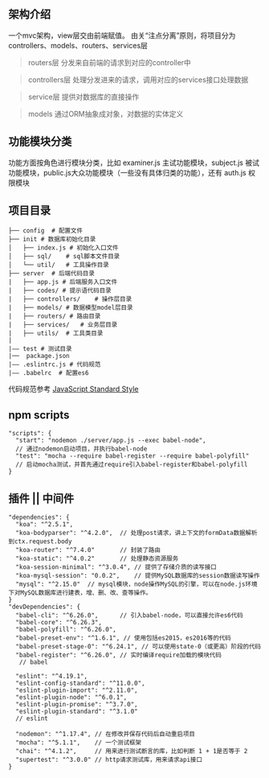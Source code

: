 ## 架构介绍
一个mvc架构，view层交由前端赋值。
由关“注点分离”原则，将项目分为 controllers、models、routers、services层
> routers层
分发来自前端的请求到对应的controller中

> controllers层
处理分发进来的请求，调用对应的services接口处理数据

> service层
提供对数据库的直接操作

> models
通过ORM抽象成对象，对数据的实体定义

## 功能模块分类
功能方面按角色进行模块分类，比如 examiner.js 主试功能模块，subject.js 被试功能模块，public.js大众功能模块（一些没有具体归类的功能），还有 auth.js 权限模块

## 项目目录
```
├── config  # 配置文件
├── init # 数据库初始化目录
│   ├── index.js # 初始化入口文件
│   ├── sql/    # sql脚本文件目录
│   └── util/   # 工具操作目录
├── server  # 后端代码目录
|   ├── app.js # 后端服务入口文件
|   ├── codes/ # 提示语代码目录
|   ├── controllers/    # 操作层目录
|   ├── models/ # 数据模型model层目录
|   ├── routers/ # 路由目录
|   ├── services/   # 业务层目录
|   ├── utils/  # 工具类目录
|
|—— test # 测试目录
|──  package.json 
|—— .eslintrc.js # 代码规范
|—— .babelrc  # 配置es6
```

代码规范参考
[JavaScript Standard Style](https://github.com/standard/standard/blob/master/RULES.md)

## npm scripts
```
"scripts": {
  "start": "nodemon ./server/app.js --exec babel-node",
  // 通过nodemon启动项目，并执行babel-node
  "test": "mocha --require babel-register --require babel-polyfill"
  // 启动mocha测试，并首先通过require引入babel-register和babel-polyfill
}
```

## 插件 || 中间件
```
"dependencies": {
  "koa": "^2.5.1",     
  "koa-bodyparser": "^4.2.0",  // 处理post请求，讲上下文的formData数据解析到ctx.request.body
  "koa-router": "^7.4.0"       // 封装了路由
  "koa-static": "^4.0.2"       // 处理静态资源服务
  "koa-session-minimal": "^3.0.4", // 提供了存储介质的读写接口
  "koa-mysql-session": "0.0.2",    // 提供MySQL数据库的session数据读写操作
  "mysql": "^2.15.0"  // mysql模块，node操作MySQL的引擎，可以在node.js环境下对MySQL数据库进行建表，增、删、改、查等操作。
}
"devDependencies": {
  "babel-cli": "^6.26.0",      // 引入babel-node，可以直接允许es6代码
  "babel-core": "^6.26.3",
  "babel-polyfill": "^6.26.0",
  "babel-preset-env": "^1.6.1", // 使用包括es2015，es2016等的代码
  "babel-preset-stage-0": "^6.24.1", // 可以使用state-0（或更高）阶段的代码
  "babel-register": "^6.26.0", // 实时编译require加载的模块代码
   // babel

  "eslint": "^4.19.1",
  "eslint-config-standard": "^11.0.0",
  "eslint-plugin-import": "^2.11.0",
  "eslint-plugin-node": "^6.0.1",
  "eslint-plugin-promise": "^3.7.0",
  "eslint-plugin-standard": "^3.1.0"
  // eslint

  "nodemon": "^1.17.4", // 在修改并保存代码后自动重启项目
  "mocha": "^5.1.1",    // 一个测试框架
  "chai": "^4.1.2",     // 用来进行测试断言的库，比如判断 1 + 1是否等于 2
  "supertest": "^3.0.0" // http请求测试库，用来请求api接口
}
```
